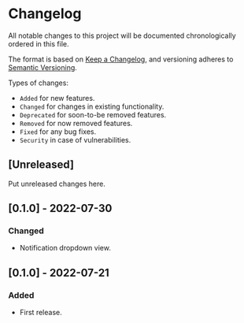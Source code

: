 # Changelog
All notable changes to this project will be documented chronologically ordered
in this file.

The format is based on [Keep a Changelog](https://keepachangelog.com/en/1.0.0/),
and versioning adheres to [Semantic Versioning](https://semver.org/spec/v2.0.0.html).

Types of changes:
* `Added` for new features.
* `Changed` for changes in existing functionality.
* `Deprecated` for soon-to-be removed features.
* `Removed` for now removed features.
* `Fixed` for any bug fixes.
* `Security` in case of vulnerabilities.

## [Unreleased]
Put unreleased changes here.

## [0.1.0] - 2022-07-30
### Changed
- Notification dropdown view.

## [0.1.0] - 2022-07-21
### Added
- First release.